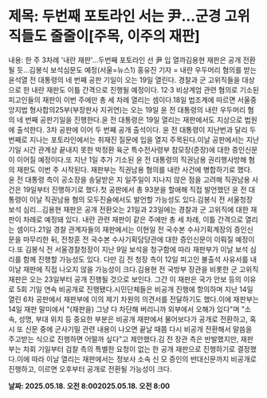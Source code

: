 # **제목: 두번째 포토라인 서는 尹…군경 고위직들도 줄줄이[주목, 이주의 재판]**

  내용: 한 주 3차례 '내란 재판'…두번째 포토라인 선 尹 입 열까김용현 재판은 공개 전환될 듯…김봉식 보석심문도 예정(서울=뉴스1) 홍유진 기자 = 내란 우두머리 혐의를 받는 윤석열 전 대통령의 네 번째 공판 기일이 오는 19일 열린다. 경찰과 군 고위직들을 대상으로 한 내란 재판도 이틀 간격으로 진행될 예정이다. 12·3 비상계엄 관련 혐의로 기소된 피고인들의 재판이 이번 주에만 총 세 차례 열리는 셈이다.18일 법조계에 따르면 서울중앙지법 형사합의25부(부장판사 지귀연)는 오는 19일 윤 전 대통령의 내란 우두머리 혐의 네 번째 공판기일을 진행한다.윤 전 대통령은 19일 열리는 재판에서도 지상으로 법원에 출석한다. 3차 공판에 이어 두 번째 공개 출석이다. 윤 전 대통령이 지난번과 달리 두 번째로 지나는 포토라인에서는 취재진 질문에 입을 열지 주목된다.이날 공판에서는 지난 기일 시간 관계상 끝내지 못한 박정환 육군 특수전사령부 참모장(준장)에 대한 증인신문이 이어질 예정이다.또 지난 1일 추가 기소된 윤 전 대통령의 직권남용 권리행사방해 혐의 재판도 이번 주 시작된다. 재판부는 직권남용 혐의를 내란 사건에 병합하기로 했다. 윤 전 대통령 측이 공소장을 송달받은 지 일주일이 지나지 않은 점을 고려해 직권남용 사건은 19일부터 진행하기로 했다.첫 공판에서 총 93분을 할애해 직접 발언했던 윤 전 대통령이 이날 직권남용 혐의 모두진술에서도 발언할 가능성도 있다.김봉식 전 서울청장 보석 심리…김용현 재판은 공개 전환오는 21일과 23일에는 경찰과 군 고위직에 대한 재판이 차례로 예정돼 있다. 내란 관련 재판이 같은 주에만 총 세 차례, 이틀 간격으로 열리는 셈이다.21일 경찰 관계자들의 재판에서는 이현일 전 국수본 수사기획계장의 증인신문을 마무리한 뒤, 전창훈 전 국수본 수사기획담당관에 대한 증인신문이 이뤄질 예정이다.또 김봉식 전 서울경찰청장이 지난 9일 보석을 청구함에 따라 재판부가 이날 보석 심리를 함께 진행할 가능성도 있다. 다만 김 전 청장 측이 12일 피고인 불출석 사유서를 내 이날 재판에 직접 나오지 않을 가능성이 크다.김용현 전 국방부 장관을 비롯한 군 고위직 재판은 오는 23일부터 공개 진행될 것으로 보인다. 그간 이 재판은 국가 안보 등의 이유로 5회 기일 연속 비공개로 진행됐다.시민단체들은 비공개 진행에 항의하며 지난 14일 열린 6차 공판에서 재판부에 이의 제기 차원의 의견서를 전달하기도 했다.이에 재판부는 14일 재판 말미에서 "(재판을) 그냥 다 차단해 버리니까 외부에서 오해가 있다"며 "소속, 성명, 부대 위치 등 중요한 부분은 비공개 재판에서 물어보다가 공개로 전환하고, 혹시 또 신문 중에 군사기밀 관련 내용이 나오면 끝날 때쯤 다시 비공개 전환해서 말씀을 주고받는 식으로 진행하면 어떨까 싶다"고 제안했다.김 전 장관 측은 반발했지만, 재판부는 차회 기일부터 검찰 측의 특별한 요청이 없는 한 공개 재판으로 진행하기로 결정했다.이에 따라 이날 열리는 재판에서는 정보사 소속 신 모 증인의 반대신문까지 비공개로 진행하고, 이르면 오후부터 공개로 전환될 가능성이 크다.

  **날짜: 2025.05.18. 오전 8:002025.05.18. 오전 8:00**